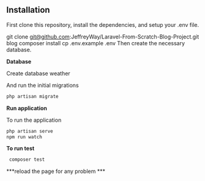 ## Installation
First clone this repository, install the dependencies, and setup your .env file.

git clone git@github.com:JeffreyWay/Laravel-From-Scratch-Blog-Project.git blog
composer install
cp .env.example .env
Then create the necessary database.

**Database** 

Create database weather

And run the initial migrations

```bash
php artisan migrate 
```
 
**Run application**

 To run the application
 
 ```bash
 php artisan serve 
 npm run watch
 ```
 
**To run test**

```bash
 composer test
 ```
  ***reload the page for any problem ***
